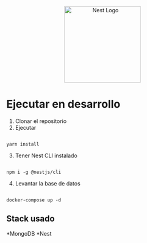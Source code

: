 <p align="center">
  <a href="http://nestjs.com/" target="blank"><img src="https://nestjs.com/img/logo-small.svg" width="200" alt="Nest Logo" /></a>
</p>

# Ejecutar en desarrollo

1. Clonar el repositorio 
2. Ejecutar 

```

yarn install
```

3. Tener Nest CLI instalado
```

npm i -g @nestjs/cli
```

4. Levantar la base de datos
```

docker-compose up -d
```


## Stack usado 
*MongoDB 
*Nest


